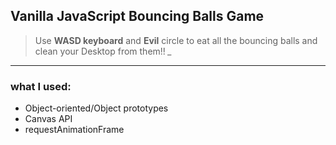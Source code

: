 ## Vanilla JavaScript Bouncing Balls Game
> Use **WASD keyboard** and **Evil** circle to eat all the bouncing balls and clean your Desktop from them!!  *_*
---
### what I used:  
* Object-oriented/Object prototypes
* Canvas API
* requestAnimationFrame